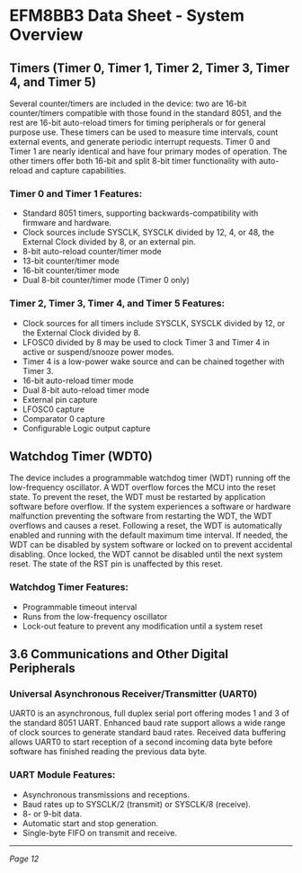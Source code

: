 # EFM8BB3 Data Sheet - System Overview

## Timers (Timer 0, Timer 1, Timer 2, Timer 3, Timer 4, and Timer 5)

Several counter/timers are included in the device: two are 16-bit counter/timers compatible with those found in the standard 8051, and the rest are 16-bit auto-reload timers for timing peripherals or for general purpose use. These timers can be used to measure time intervals, count external events, and generate periodic interrupt requests. Timer 0 and Timer 1 are nearly identical and have four primary modes of operation. The other timers offer both 16-bit and split 8-bit timer functionality with auto-reload and capture capabilities.

### Timer 0 and Timer 1 Features:

- Standard 8051 timers, supporting backwards-compatibility with firmware and hardware.
- Clock sources include SYSCLK, SYSCLK divided by 12, 4, or 48, the External Clock divided by 8, or an external pin.
- 8-bit auto-reload counter/timer mode
- 13-bit counter/timer mode
- 16-bit counter/timer mode
- Dual 8-bit counter/timer mode (Timer 0 only)

### Timer 2, Timer 3, Timer 4, and Timer 5 Features:

- Clock sources for all timers include SYSCLK, SYSCLK divided by 12, or the External Clock divided by 8.
- LFOSC0 divided by 8 may be used to clock Timer 3 and Timer 4 in active or suspend/snooze power modes.
- Timer 4 is a low-power wake source and can be chained together with Timer 3.
- 16-bit auto-reload timer mode
- Dual 8-bit auto-reload timer mode
- External pin capture
- LFOSC0 capture
- Comparator 0 capture
- Configurable Logic output capture

## Watchdog Timer (WDT0)

The device includes a programmable watchdog timer (WDT) running off the low-frequency oscillator. A WDT overflow forces the MCU into the reset state. To prevent the reset, the WDT must be restarted by application software before overflow. If the system experiences a software or hardware malfunction preventing the software from restarting the WDT, the WDT overflows and causes a reset. Following a reset, the WDT is automatically enabled and running with the default maximum time interval. If needed, the WDT can be disabled by system software or locked on to prevent accidental disabling. Once locked, the WDT cannot be disabled until the next system reset. The state of the RST pin is unaffected by this reset.

### Watchdog Timer Features:

- Programmable timeout interval
- Runs from the low-frequency oscillator
- Lock-out feature to prevent any modification until a system reset

## 3.6 Communications and Other Digital Peripherals

### Universal Asynchronous Receiver/Transmitter (UART0)

UART0 is an asynchronous, full duplex serial port offering modes 1 and 3 of the standard 8051 UART. Enhanced baud rate support allows a wide range of clock sources to generate standard baud rates. Received data buffering allows UART0 to start reception of a second incoming data byte before software has finished reading the previous data byte.

### UART Module Features:

- Asynchronous transmissions and receptions.
- Baud rates up to SYSCLK/2 (transmit) or SYSCLK/8 (receive).
- 8- or 9-bit data.
- Automatic start and stop generation.
- Single-byte FIFO on transmit and receive.

---
*Page 12*